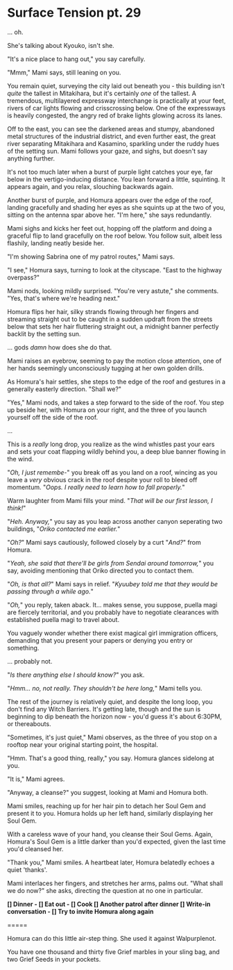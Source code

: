 # Surface Tension pt. 29

... oh.

She's talking about Kyouko, isn't she.

"It's a nice place to hang out," you say carefully.

"Mmm," Mami says, still leaning on you.

You remain quiet, surveying the city laid out beneath you - this building isn't *quite* the tallest in Mitakihara, but it's certainly *one* of the tallest. A tremendous, multilayered expressway interchange is practically at your feet, rivers of car lights flowing and crisscrossing below. One of the expressways is heavily congested, the angry red of brake lights glowing across its lanes.

Off to the east, you can see the darkened areas and stumpy, abandoned metal structures of the industrial district, and even further east, the great river separating Mitakihara and Kasamino, sparkling under the ruddy hues of the setting sun. Mami follows your gaze, and sighs, but doesn't say anything further.

It's not too much later when a burst of purple light catches your eye, far below in the vertigo-inducing distance. You lean forward a little, squinting. It appears again, and you relax, slouching backwards again.

Another burst of purple, and Homura appears over the edge of the roof, landing gracefully and shading her eyes as she squints up at the two of you, sitting on the antenna spar above her. "I'm here," she says redundantly.

Mami sighs and kicks her feet out, hopping off the platform and doing a graceful flip to land gracefully on the roof below. You follow suit, albeit less flashily, landing neatly beside her.

"I'm showing Sabrina one of my patrol routes," Mami says.

"I see," Homura says, turning to look at the cityscape. "East to the highway overpass?"

Mami nods, looking mildly surprised. "You're very astute," she comments. "Yes, that's where we're heading next."

Homura flips her hair, silky strands flowing through her fingers and streaming straight out to be caught in a sudden updraft from the streets below that sets her hair fluttering straight out, a midnight banner perfectly backlit by the setting sun.

... gods *damn* how does she do that.

Mami raises an eyebrow, seeming to pay the motion close attention, one of her hands seemingly unconsciously tugging at her own golden drills.

As Homura's hair settles, she steps to the edge of the roof and gestures in a generally easterly direction. "Shall we?"

"Yes," Mami nods, and takes a step forward to the side of the roof. You step up beside her, with Homura on your right, and the three of you launch yourself off the side of the roof.

...

This is a *really* long drop, you realize as the wind whistles past your ears and sets your coat flapping wildly behind you, a deep blue banner flowing in the wind.

"*Oh, I just remembe-*" you break off as you land on a roof, wincing as you leave a *very* obvious crack in the roof despite your roll to bleed off momentum. "*Oops. I really need to learn how to fall properly.*"

Warm laughter from Mami fills your mind. "*That will be our first lesson, I think!*"

"*Heh. Anyway,*" you say as you leap across another canyon seperating two buildings, "*Oriko contacted me earlier.*"

"*Oh?*" Mami says cautiously, followed closely by a curt "*And?*" from Homura.

"*Yeah, she said that there'll be girls from Sendai around tomorrow,*" you say, avoiding mentioning that Oriko directed you to contact them.

"*Oh, is *that* all?*" Mami says in relief. "*Kyuubey told me that they would be passing through a while ago.*"

"*Oh,*" you reply, taken aback. It... makes sense, you suppose, puella magi are fiercely territorial, and you probably have to negotiate clearances with established puella magi to travel about.

You vaguely wonder whether there exist magical girl immigration officers, demanding that you present your papers or denying you entry or something.

... probably not.

"*Is there anything else I should know?*" you ask.

"*Hmm... no, not really. They shouldn't be here long,*" Mami tells you.

The rest of the journey is relatively quiet, and despite the long loop, you don't find any Witch Barriers. It's getting late, though and the sun is beginning to dip beneath the horizon now - you'd guess it's about 6:30PM, or thereabouts.

"Sometimes, it's just quiet," Mami observes, as the three of you stop on a rooftop near your original starting point, the hospital.

"Hmm. That's a good thing, really," you say. Homura glances sidelong at you.

"It is," Mami agrees.

"Anyway, a cleanse?" you suggest, looking at Mami and Homura both.

Mami smiles, reaching up for her hair pin to detach her Soul Gem and present it to you. Homura holds up her left hand, similarly displaying her Soul Gem.

With a careless wave of your hand, you cleanse their Soul Gems. Again, Homura's Soul Gem is a little darker than you'd expected, given the last time you'd cleansed her.

"Thank you," Mami smiles. A heartbeat later, Homura belatedly echoes a quiet 'thanks'.

Mami interlaces her fingers, and stretches her arms, palms out. "What shall we do now?" she asks, directing the question at no one in particular.

**\[] Dinner
\- \[] Eat out
\- \[] Cook
\[] Another patrol after dinner
\[] Write-in conversation
\- \[] Try to invite Homura along again**

\=====​

Homura can do this little air-step thing. She used it against Walpurplenot.

You have one thousand and thirty five Grief marbles in your sling bag, and two Grief Seeds in your pockets.
